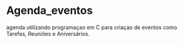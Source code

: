 # Agenda_eventos
agenda utilizando programaçao em C para criaçao de eventos como Tarefas, Reuniões e Aniversários.
